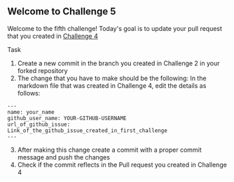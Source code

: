 ## Welcome to Challenge 5

Welcome to the fifth challenge! 
Today's goal is to update your pull request that you created in [Challenge 4](https://github.com/NebulaTris/oss101/blob/main/Beginner/Challenges/04.md)

Task
1. Create a new commit in the branch you created in Challenge 2 in your forked repository 
2. The change that you have to make should be the following: 
In the markdown file that was created in Challenge 4, edit the details as follows: 
```
---
name: your_name
github_user_name: YOUR-GITHUB-USERNAME
url_of_github_issue: Link_of_the_github_issue_created_in_first_challenge
---
```
3. After making this change create a commit with a proper commit message and push the changes 
4. Check if the commit reflects in the Pull request you created in Challenge 4
